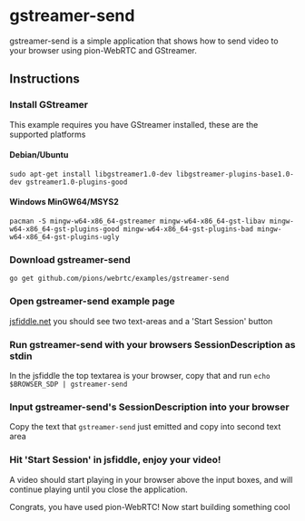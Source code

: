 # gstreamer-send
gstreamer-send is a simple application that shows how to send video to your browser using pion-WebRTC and GStreamer.

## Instructions
### Install GStreamer
This example requires you have GStreamer installed, these are the supported platforms
#### Debian/Ubuntu
`sudo apt-get install libgstreamer1.0-dev libgstreamer-plugins-base1.0-dev gstreamer1.0-plugins-good`
#### Windows MinGW64/MSYS2
`pacman -S mingw-w64-x86_64-gstreamer mingw-w64-x86_64-gst-libav mingw-w64-x86_64-gst-plugins-good mingw-w64-x86_64-gst-plugins-bad mingw-w64-x86_64-gst-plugins-ugly`
### Download gstreamer-send
```
go get github.com/pions/webrtc/examples/gstreamer-send
```

### Open gstreamer-send example page
[jsfiddle.net](https://jsfiddle.net/t8orse13/12/) you should see two text-areas and a 'Start Session' button

### Run gstreamer-send with your browsers SessionDescription as stdin
In the jsfiddle the top textarea is your browser, copy that and run `echo $BROWSER_SDP | gstreamer-send`

### Input gstreamer-send's SessionDescription into your browser
Copy the text that `gstreamer-send` just emitted and copy into second text area

### Hit 'Start Session' in jsfiddle, enjoy your video!
A video should start playing in your browser above the input boxes, and will continue playing until you close the application.

Congrats, you have used pion-WebRTC! Now start building something cool
